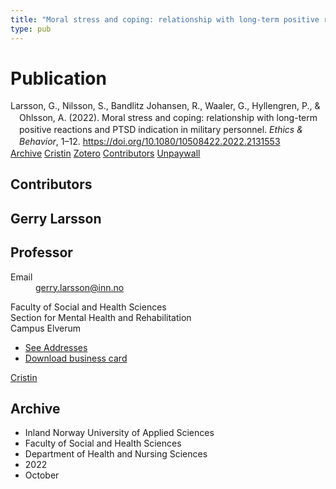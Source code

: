 ```yaml
---
title: "Moral stress and coping: relationship with long-term positive reactions and PTSD indication in military personnel"
type: pub
---
```

<h1>Publication</h1>
<article id="csl-bib-container-D2JTC3RF" class="csl-bib-container">
  <div class="csl-bib-body" style="line-height: 1.35; padding-left: 1em; text-indent:-1em;">
  <div class="csl-entry">Larsson, G., Nilsson, S., Bandlitz Johansen, R., Waaler, G., Hyllengren, P., &amp; Ohlsson, A. (2022). Moral stress and coping: relationship with long-term positive reactions and PTSD indication in military personnel. <i>Ethics &amp; Behavior</i>, 1&#x2013;12. <a href="https://doi.org/10.1080/10508422.2022.2131553">https://doi.org/10.1080/10508422.2022.2131553</a></div>
</div>
  <div class="csl-bib-buttons">
    <a href="#taxonomy-article-D2JTC3RF" class="csl-bib-button">Archive</a>
    <a href="https://app.cristin.no/results/show.jsf?id=2063029" alt="Cristin URL" class="csl-bib-button">Cristin</a>
    <a href="http://zotero.org/groups/5022929/items/D2JTC3RF" alt="Zotero URL" class="csl-bib-button">Zotero</a>
    <a href="#contributors-article-D2JTC3RF" class="csl-bib-button">Contributors</a>
    <a href="https://doi.org/10.1080/10508422.2022.2131553" class="csl-bib-button">Unpaywall</a>
  </div>
  <div id="csl-bib-meta-container-D2JTC3RF"></div>
</article>
<div id="csl-bib-meta-D2JTC3RF" class="csl-bib-meta">
  <article id="contributors-article-D2JTC3RF" class="contributors-article">
    <h1>Contributors</h1>
    <div class="personas">
<div class="vrtx-hinn-person-card">
<div class="photo">
<i class="lar la-user-circle missing-person"></i>
</div>
<div class="info">
<hgroup><h1>Gerry Larsson</h1>
<h2>Professor</h2>
</hgroup><dl>
<dt>Email</dt>
<dd>
<a href="mailto:gerry.larsson@inn.no">gerry.larsson@inn.no</a>
</dd>
</dl>
<p>
Faculty of Social and Health Sciences<br>
Section for Mental Health and Rehabilitation<br>
Campus Elverum
</p>
<ul class="vrtx-hinn-links">
<li><a href="https://www.inn.no/english/find-an-employee/gerry-larsson.html#vrtx-hinn-addresses">See Addresses</a></li>
<li><a href="https://www.inn.no/english/find-an-employee/gerry-larsson.html?vrtx=vcf">Download business card</a></li>
</ul>
</div>
</div>
<a href="https://app.cristin.no/persons/show.jsf?id=50941" alt="Cristin URL" class="personas-cristin">Cristin</a>
</div>
  </article>
  <article id="taxonomy-article-D2JTC3RF" class="taxonomy-article">
    <h1>Archive</h1>
    <ul>
      <li>Inland Norway University of Applied Sciences</li>
      <li>Faculty of Social and Health Sciences</li>
      <li>Department of Health and Nursing Sciences</li>
      <li>2022</li>
      <li>October</li>
    </ul>
  </article>
</div>

